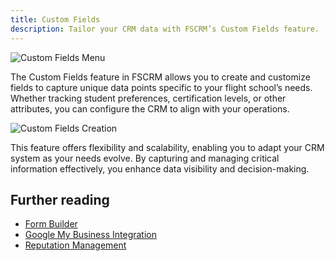 ```yaml
---
title: Custom Fields
description: Tailor your CRM data with FSCRM’s Custom Fields feature.
---
```


![Custom Fields Menu](/features/fscrm-custom-fields-feature-1.webp)

The Custom Fields feature in FSCRM allows you to create and customize fields to capture unique data points specific to your flight school’s needs. Whether tracking student preferences, certification levels, or other attributes, you can configure the CRM to align with your operations.

![Custom Fields Creation](/features/fscrm-custom-fields-feature-2.webp)

This feature offers flexibility and scalability, enabling you to adapt your CRM system as your needs evolve. By capturing and managing critical information effectively, you enhance data visibility and decision-making.

## Further reading

- [Form Builder](/features/form-builder)
- [Google My Business Integration](/integrations/google-my-business)
- [Reputation Management](/features/reputation-management)
